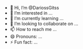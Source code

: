 - 👋 Hi, I’m @DariossGitss
- 👀 I’m interested in ...
- 🌱 I’m currently learning ...
- 💞️ I’m looking to collaborate on ...
- 📫 How to reach me ...
- 😄 Pronouns: ...
- ⚡ Fun fact: ...

<!---
DariossGitss/DariossGitss is a ✨ special ✨ repository because its `README.md` (this file) appears on your GitHub profile.
You can click the Preview link to take a look at your changes.
--->
